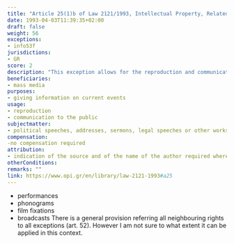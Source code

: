 ```yaml
---
title: "Article 25(1)b of Law 2121/1993, Intellectual Property, Related Rights and Cultural Issues (updated up to the Law 4672/2020)."
date: 1993-04-03T11:39:35+02:00 
draft: false
weight: 56
exceptions:
- info53f
jurisdictions:
- GR
score: 2
description: "This exception allows for the reproduction and communication to the public by the mass media and for the purpose of giving information on current events, of political speeches, addresses, sermons, legal speeches or other works of the same nature, as well as of summaries or extracts of lectures, provided the said works are delivered in public.  Wherever possible, the reproduction and communication to the public must be accompanied by an indication of the source and of the name of the author." 
beneficiaries:
- mass media
purposes: 
- giving information on current events
usage:
- reproduction 
- communication to the public
subjectmatter:
- political speeches, addresses, sermons, legal speeches or other works of the same nature, as well as of summaries or extracts of lectures, provided the said works are delivered in public
compensation:
-no compensation required
attribution: 
- indication of the source and of the name of the author required wherever possible
otherConditions: 
remarks: ""
link: https://www.opi.gr/en/library/law-2121-1993#a25
---
```

- performances
- phonograms
- film fixations
- broadcasts
There is a general provision referring all neighbouring rights to all exceptions (art. 52). However I am not sure to what extent it can be applied in this context.
